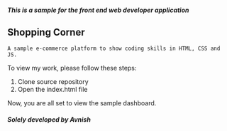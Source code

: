 ##### This is a sample for the front end web developer application

## Shopping Corner

    A sample e-commerce platform to show coding skills in HTML, CSS and JS.

To view my work, please follow these steps:

1.  Clone source repository
2.  Open the index.html file

Now, you are all set to view the sample dashboard.

##### Solely developed by Avnish
